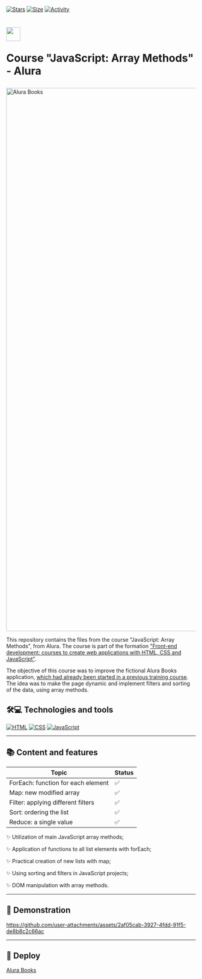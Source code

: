 [![Stars](https://img.shields.io/github/stars/maluojuara/alura-books-2.0?color=ffff00&label=Stars&logo=Stars&style=?style=flat)](https://github.com/maluojuara/alura-books-2.0)
[![Size](https://img.shields.io/github/repo-size/maluojuara/alura-books-2.0?color=blue&label=Size&logo=Size&style=?style=flat)]([https://github.com/maluojuara/alura-books-2.0](https://github.com/maluojuara/alura-books-2.0))
[![Activity](https://img.shields.io/github/last-commit/maluojuara/alura-books-2.0?color=red&label=Last%20Commit&style=flat)](https://github.com/maluojuara/alura-books-2.0)


<h1>
    <a href="https://cursos.alura.com.br/course/javascript-metodos-array">
      <img align="center" width="37px" src="https://yt3.googleusercontent.com/W7GokEE6ydjZFa_Tpz6yvSsDlVPTe7d4yTsJqKXy1Gbhu1BGXCfKJ_I-_TzOq37m8R9S97kQ=s900-c-k-c0x00ffffff-no-rj"></a>
 
 <span> Course "JavaScript: Array Methods" - Alura </span>
</h1>

<img width="1440" alt="Alura Books" src="https://github.com/user-attachments/assets/fac75022-ccea-4020-a113-1fc7c74651dc">



This repository contains the files from the course "JavaScript: Array Methods", from Alura. The course is part of the formation ["Front-end development: courses to create web applications with HTML, CSS and JavaScript"](https://cursos.alura.com.br/formacao-javascript-front-end).

The objective of this course was to improve the fictional Alura Books application, [which had already been started in a previous training course](https://github.com/maluojuara/alura_books). The idea was to make the page dynamic and implement filters and sorting of the data, using array methods.


## 🛠️💻  Technologies and tools

[![HTML](https://img.shields.io/badge/HTML5-E34F26?style=for-the-badge&logo=html5&logoColor=white)](https://www.w3schools.com/html/html_intro.asp)
[![CSS](https://img.shields.io/badge/CSS3-1572B6?style=for-the-badge&logo=css3&logoColor=white)](https://www.w3schools.com/css/default.asp)
[![JavaScript](https://img.shields.io/badge/JavaScript-F7DF1E?style=for-the-badge&logo=javascript&logoColor=323330)](https://developer.mozilla.org/pt-BR/docs/Web/JavaScript)

***

## 📚  Content and features

<div align="left">

| Topic                                                            | Status | 
| ----------------------------------------------------------------- | ------- | 
| ForEach: function for each element |✅      
| Map: new modified array  |✅      
| Filter: applying different filters |✅     
| Sort: ordering the list |✅    
| Reduce: a single value |✅   


✨ Utilization of main JavaScript array methods;

✨ Application of functions to all list elements with forEach;

✨ Practical creation of new lists with map;

✨ Using sorting and filters in JavaScript projects;

✨ DOM manipulation with array methods.


***

## 📲  Demonstration


https://github.com/user-attachments/assets/2af05cab-3927-4fdd-91f5-de8b8c2c66ac


***

## 🚀  Deploy

<a href="https://maluojuara.github.io/alura-books-2.0" target="_blank">Alura Books</a>
